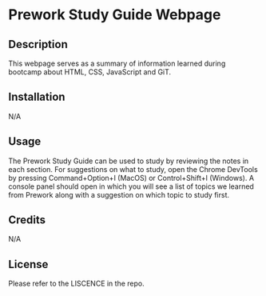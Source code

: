 # Prework Study Guide Webpage

## Description

This webpage serves as a summary of information learned during bootcamp about HTML, CSS, JavaScript and GiT.

## Installation

N/A

## Usage

The Prework Study Guide can be used to study by reviewing the notes in each section. For suggestions on what to study, open the Chrome DevTools by pressing Command+Option+I (MacOS) or Control+Shift+I (Windows). A console panel should open in which you will see a list of topics we learned from Prework along with a suggestion on which topic to study first.

## Credits

N/A

## License

Please refer to the LISCENCE in the repo.